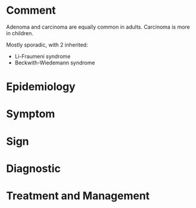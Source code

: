 # Comment

Adenoma and carcinoma are equally common in adults.
Carcinoma is more in children.

Mostly sporadic, with 2 inherited:

- Li-Fraumeni syndrome
- Beckwith-Wiedemann syndrome

# Epidemiology

# Symptom

# Sign

# Diagnostic

# Treatment and Management

